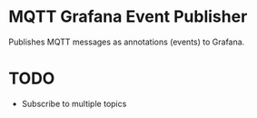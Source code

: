 # MQTT Grafana Event Publisher

Publishes MQTT messages as annotations (events) to Grafana.

# TODO

- Subscribe to multiple topics
